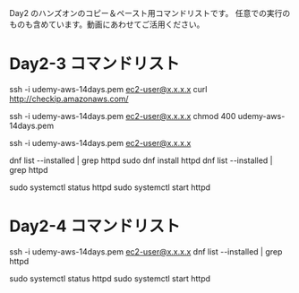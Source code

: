 Day2 のハンズオンのコピー＆ペースト用コマンドリストです。
任意での実行のものも含めています。動画にあわせてご活用ください。

# Day2-3 コマンドリスト
ssh -i udemy-aws-14days.pem ec2-user@x.x.x.x
curl http://checkip.amazonaws.com/

ssh -i udemy-aws-14days.pem ec2-user@x.x.x.x
chmod 400 udemy-aws-14days.pem 

ssh -i udemy-aws-14days.pem ec2-user@x.x.x.x

dnf list --installed | grep httpd
sudo dnf install httpd
dnf list --installed | grep httpd

sudo systemctl status httpd
sudo systemctl start httpd

# Day2-4 コマンドリスト
ssh -i udemy-aws-14days.pem ec2-user@x.x.x.x
dnf list --installed | grep httpd

sudo systemctl status httpd
sudo systemctl start httpd

